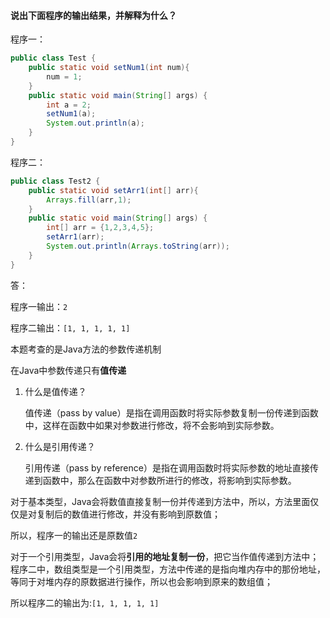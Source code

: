 #### 说出下面程序的输出结果，并解释为什么？

程序一：

```java
public class Test {
    public static void setNum1(int num){
        num = 1;
    }
    public static void main(String[] args) {
        int a = 2;
        setNum1(a);
        System.out.println(a);
    }
}
```

程序二：

```java
public class Test2 {
    public static void setArr1(int[] arr){
        Arrays.fill(arr,1);
    }
    public static void main(String[] args) {
        int[] arr = {1,2,3,4,5};
        setArr1(arr);
        System.out.println(Arrays.toString(arr));
    }
}
```



答：

程序一输出：`2`

程序二输出：`[1, 1, 1, 1, 1]`

本题考查的是Java方法的参数传递机制

在Java中参数传递只有**值传递**



1. 什么是值传递？

   值传递（pass by value）是指在调用函数时将实际参数复制一份传递到函数中，这样在函数中如果对参数进行修改，将不会影响到实际参数。

2. 什么是引用传递？

   引用传递（pass by reference）是指在调用函数时将实际参数的地址直接传递到函数中，那么在函数中对参数所进行的修改，将影响到实际参数。



对于基本类型，Java会将数值直接复制一份并传递到方法中，所以，方法里面仅仅是对复制后的数值进行修改，并没有影响到原数值；

所以，程序一的输出还是原数值`2`



对于一个引用类型，Java会将**引用的地址复制一份**，把它当作值传递到方法中；程序二中，数组类型是一个引用类型，方法中传递的是指向堆内存中的那份地址，等同于对堆内存的原数据进行操作，所以也会影响到原来的数组值；

所以程序二的输出为:`[1, 1, 1, 1, 1]`

